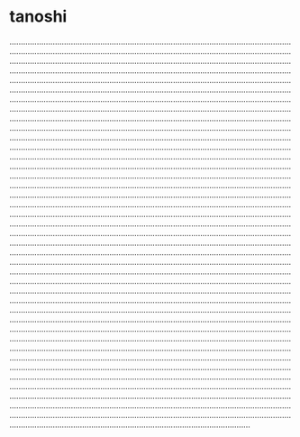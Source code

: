 # tanoshi
..........................................................................................................................................................................................................................................................................................................................................................................................................................................................................................................................................................................................................................................................................................................................................................................................................................................................................................................................................................................................................................................................................................................................................................................................................................................................................................................................................................................................................................................................................................................................................................................................................................................................................................................................................................................................................................................................................................................................................................................................................................................................................................................................................................................................................................................................................................................................................................................................................................................................................................................................................................................................................................................................................................................................................................................................................................................................................................................................................................................................................................................................................................................................................................................................................................................................................................................................................................................................................................................................................................................................................................................................................................................................................................................................................................................................................................................................................................................................................................................................................................................................................................................................................................................................................................................................................................................................................................................................................................................................................................................................................................................................................................................................................................................................................................................................................................................................................................................................................................................................................................................................................................................................................................................................................................................................................